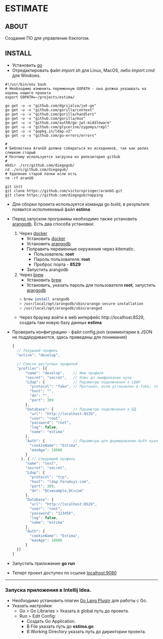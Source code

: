 # ESTIMATE

## ABOUT

Создание ПО для управление бэклогом.

## INSTALL

* Установить [go](https://golang.org/)
* Отредактировать файл _import.sh_ для Linux, MacOS, либо _import.cmd_ для Windows.
```Shell
#!/usr/bin/env bash
# Необходимо изменить переменную GOPATH - она должна указывать на корень нашего проекта
export GOPATH=~/projects/estima/

go get -u -v "github.com/dgrijalva/jwt-go"
go get -u -v "github.com/gorilla/context"
go get -u -v "github.com/gorilla/handlers"
go get -u -v "github.com/gorilla/mux"
go get -u -v "github.com/auth0/go-jwt-middleware"
go get -u -v "github.com/glycerine/zygomys/repl"
go get -u -v "gopkg.in/ldap.v2"
go get -u -v "github.com/go-errors/errors"

#
# Библиотека AranGO должна собираться из исходников, так как релиз слишком старый
# Поэтому используется загрузка из репозитория github 
#
mkdir ./src/github.com/diegogub/
cd ./src/github.com/diegogub/
# Удаление старой папки если есть
rm -rf aranGO

git init
git clone https://github.com/victorspringer/aranGO.git
git clone https://github.com/diegogub/napping
```
* Для сборки проекта используется команда go build, в результате появится исполняекмый файл **estima**
* Перед запуском программы необходимо также установить [arangodb](https://www.arangodb.com). Есть два способа установки:
  1. Через [docker](https://www.docker.com/)
        * Установить [docker](https://www.docker.com/)
        * Установить [arangodb](https://www.arangodb.com)
        * Поправить переменные окружения через kitematic.
          * Пользователь: **root**
          * Пароль пользователя: **root**
          * Проброс порта - **8529**
        * Запустить arangodb
  2. Через [brew](https://brew.sh/)
        * Установить [brew](https://brew.sh/)
        * Установить, указать пароль для пользователя **root**, запустить [arangodb](https://www.arangodb.com)
        ```bash
        > brew install arangodb
        > /usr/local/opt/arangodb/sbin/arango-secure-installation
        > /usr/local/opt/arangodb/sbin/arangod
        ```
    * Через браузер войти в web интерфейс http://localhost:8529, создать там новую базу данных **estima**
* Проверить конфигурацию - файл config.json (комментарии в JSON не поддердиваются, здесь приведены для понимания)
    ```javascript
    {
      // Текущаий профиль 
      "active": "develop",
    
      // Список доступных профилей
      "profiles": [{
          "name": "develop",    // Имя профиля
          "secret": "secret",   // Ключ дл яшифрование куки 
          "Ldap": {             // Параметры подключения к LDAP
            "protocol": "fake", // Протокол, если установлен в fake, то проверка пользователя в LDAP не производится
            "host": "",
            "dn": "",
            "port": 389
          },
          "Database": {         // Параметры подключения к БД
            "url": "http://localhost:8529",
            "user": "root",
            "password": "root",
            "log": false,
            "name": "estima"
          },
          "Auth": {             // Параметры для формирование Auth куки
            "cookieName": "Estima",
            "maxAge": 10000
          }
        }, { // Следующий профиль
          "name": "test",
          "secret": "secret",
          "Ldap": {
            "protocol": "tcp",
            "host": "ldap.forumsys.com",
            "port": 389,
            "dn": "DC=example,DC=com"
          },
          "Database": {
            "url": "http://localhost:8529",
            "user": "root",
            "password": "123456",
            "log": false,
            "name": "estima"
          },
          "Auth": {
            "cookieName": "Estima",
            "maxAge": 10000
          }
      }]
    }
    ```

* Запустить приложение **go run**
* Теперт проект доступен по ссылке [localhost:9080](http://localhost:9080/)

----

### Запуска приложения в Intellij Idea.

 * Необходимо установить плагин [Go Lang Plugin](https://plugins.jetbrains.com/plugin/5047) для работы с Go.
 * Указать настройки:
    * Go > Go Libraries > Указать в global путь до проекта.
    * Run > Edit Config:
      * Создать Go Application.
      * В File указать путь до **estima.go**
      * В Working Directory указать путь до дириктории проекта.
